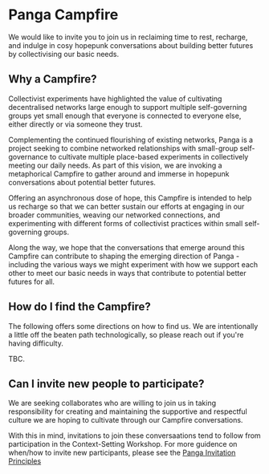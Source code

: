 # Panga Campfire

We would like to invite you to join us in reclaiming time to rest, recharge, and indulge in cosy hopepunk conversations about building better futures by collectivising our basic needs. 

## Why a Campfire?

Collectivist experiments have highlighted the value of cultivating decentralised networks large enough to support multiple self-governing groups yet small enough that everyone is connected to everyone else, either directly or via someone they trust.

Complementing the continued flourishing of existing networks, Panga is a project seeking to combine networked relationships with small-group self-governance to cultivate multiple place-based experiments in collectively meeting our daily needs. As part of this vision, we are invoking a metaphorical Campfire to gather around and immerse in hopepunk conversations about potential better futures.

Offering an asynchronous dose of hope, this Campfire is intended to help us recharge so that we can better sustain our efforts at engaging in our broader communities, weaving our networked connections, and experimenting with different forms of collectivist practices within small self-governing groups.

Along the way, we hope that the conversations that emerge around this Campfire can contribute to shaping the emerging direction of Panga - including the various ways we might experiment with how we support each other to meet our basic needs in ways that contribute to potential better futures for all.

## How do I find the Campfire?

The following offers some directions on how to find us. We are intentionally a little off the beaten path technologically, so please reach out if you're having difficulty. 

TBC.

## Can I invite new people to participate?

We are seeking collaborates who are willing to join us in taking responsibility for creating and maintaining the supportive and respectful culture we are hoping to cultivate through our Campfire conversations.

With this in mind, invitations to join these conversaations tend to follow from participation in the Context-Setting Workshop. For more guidence on when/how to invite new participants, please see the [Panga Invitation Principles](participating_in_panga/invitation_principles.md)